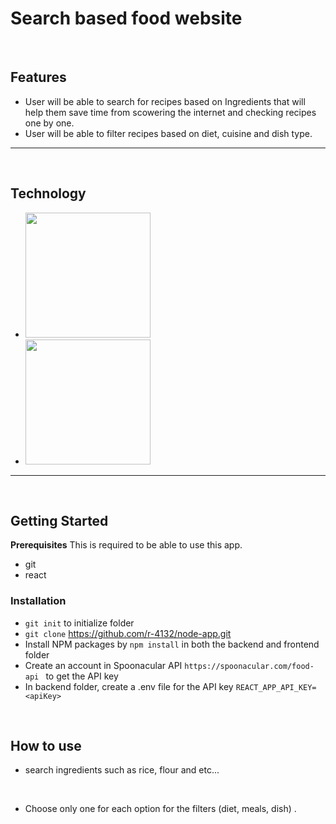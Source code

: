 # Search based food website
&nbsp;
## Features
- User will be able to search for recipes based on Ingredients that will help them save time from scowering the internet and checking recipes one by one.
- User will be able to filter recipes based on diet, cuisine and dish type.

---
&nbsp;
## Technology

- <img src = "https://repository-images.githubusercontent.com/37153337/9d0a6780-394a-11eb-9fd1-6296a684b124" width="200">
- <img src = "https://p92.com/binaries/content/gallery/p92website/technologies/htmlcssjs-details.png" width="200">


---
&nbsp;
## Getting Started
**Prerequisites**
This is required to be able to use this app.
- git
- react

### **Installation**
- `git init` to initialize folder
- `git clone` https://github.com/r-4132/node-app.git
- Install NPM packages by `npm install` in both the backend and frontend folder
- Create an account in Spoonacular API `https://spoonacular.com/food-api ` to get the API key
- In backend folder, create a .env file for the API key `REACT_APP_API_KEY=<apiKey>`

&nbsp;
## How to use
- search ingredients such as rice, flour and etc... 

&nbsp;

- Choose only one for each option for the filters (diet, meals, dish) .
